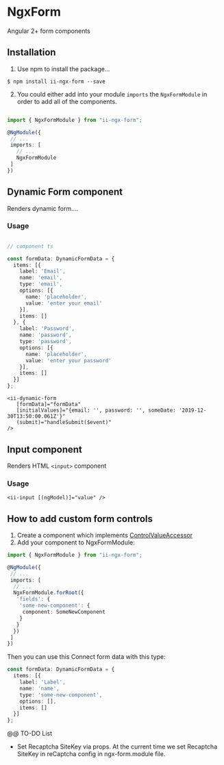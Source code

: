 # NgxForm

Angular 2+ form components

## Installation

1. Use npm to install the package...

```terminal
$ npm install ii-ngx-form --save
```

2. You could either add into your module `imports` the `NgxFormModule` in order to add all of the components.

```typescript

import { NgxFormModule } from "ii-ngx-form";

@NgModule({
 // ...
 imports: [
   // ...
   NgxFormModule
 ]
})

```

## Dynamic Form component

Renders dynamic form....

### Usage

```typescript

// component ts

const formData: DynamicFormData = {
  items: [{
    label: 'Email',
    name: 'email',
    type: 'email',
    options: [{
      name: 'placeholder',
      value: 'enter your email'
    }],
    items: []
  }, {
    label: 'Password',
    name: 'password',
    type: 'password',
    options: [{
      name: 'placeholder',
      value: 'enter your password'
    }],
    items: []
  }]
};
```

```terminal
<ii-dynamic-form
   [formData]="formData" 
   [initialValues]="{email: '', password: '', someDate: '2019-12-30T13:50:00.061Z'}"
   (submit)="handleSubmit($event)"
/>
```

## Input component

Renders HTML `<input>` component

### Usage

```terminal
<ii-input [(ngModel)]="value" />
```

## How to add custom form controls

1. Create a component which implements [ControlValueAccessor](https://angular.io/api/forms/ControlValueAccessor)
2. Add your component to NgxFormModule:

```typescript
import { NgxFormModule } from "ii-ngx-form";

@NgModule({
 // ...
 imports: [
  // ...
  NgxFormModule.forRoot({
   'fields': {
    'some-new-component': {
     component: SomeNewComponent
    }
   }  
  })
 ]
})
```

Then you can use this Connect form data with this type:

```typescript
const formData: DynamicFormData = {
  items: [{
    label: 'Label',
    name: 'name',
    type: 'some-new-component',
    options: [],
    items: []
  }]
};
```

@@ TO-DO List
- Set Recaptcha SiteKey via <ii-dynamic-form> props. At the current time we set <ii-dynamic-form> Recaptcha SiteKey in reCaptcha config in ngx-form.module file.  


